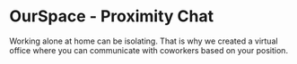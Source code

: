 # OurSpace - Proximity Chat
Working alone at home can be isolating. That is why we created a virtual office where you can communicate with coworkers based on your position. 

